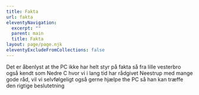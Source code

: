 ```yaml
---
title: Fakta
url: fakta
eleventyNavigation:
  excerpt: ""
  parent: main
  title: Fakta
layout: page/page.njk
eleventyExcludeFromCollections: false
---
```

D﻿et er åbenlyst at the PC ikke har helt styr på fakta så fra lille vesterbro også kendt som Nedre C hvor vi i lang tid har rådgivet Neestrup med mange gode råd, vil vi selvfølgeligt også gerne hjælpe the PC så han kan træffe den rigtige beslutetning
